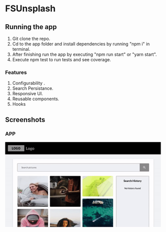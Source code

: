 # FSUnsplash

## Running the app
1. Git clone the repo.
2. Cd to the app folder and install dependencies by running "npm i" in terminal.
3. After finishing run the app by executing "npm run start" or "yarn start". 
4. Execute npm test to run tests and see coverage.

### Features
1. Configurability
. 
2. Search Persistance.
3. Responsive UI.
4. Reusable components.
5. Hooks

## Screenshots

### APP

!["Screen shot for Add and delete entry"](https://github.com/montygoldy/Fullscript-Challenge/blob/main/gifs/app.gif?raw=true)

